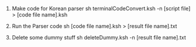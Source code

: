 1. Make code for Korean parser
sh terminalCodeConvert.ksh -n [script file] > [code file name].ksh

2. Run the Parser code
sh [code file name].ksh > [result file name].txt

3. Delete some dummy stuff
sh deleteDummy.ksh -n [result file name].txt
